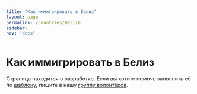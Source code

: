 ```yaml
---
title: "Как иммигрировать в Белиз"
layout: page
permalink: /countries/Belize
sidebar:
nav: "docs"
---
```


# Как иммигрировать в Белиз

Страница находится в разработке. Если вы хотите помочь заполнить её по [шаблону](/template), пишите в нашу [группу волонтёров](https://t.me/+FHi3FnJaoWJkMDAx).
